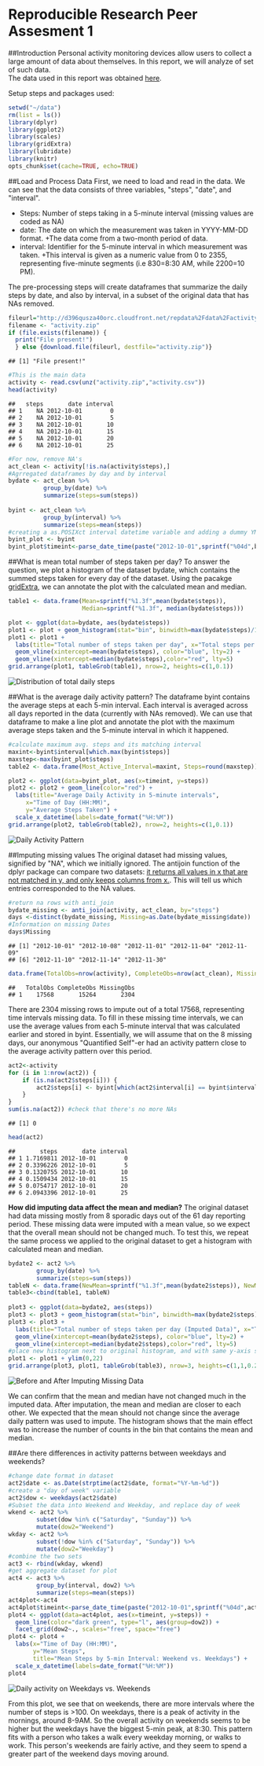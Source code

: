 # Reproducible Research Peer Assesment 1

##Introduction
Personal activity monitoring devices allow users to collect a large amount of data about themselves. In this report, we will analyze of set of such data.  
The data used in this report was obtained [here](https://d396qusza40orc.cloudfront.net/repdata%2Fdata%2Factivity.zip).

Setup steps and packages used:

```r
setwd("~/data")
rm(list = ls())
library(dplyr)
library(ggplot2)
library(scales)
library(gridExtra)
library(lubridate)
library(knitr)
opts_chunk$set(cache=TRUE, echo=TRUE)
```


##Load and Process Data 
First, we need to load and read in the data. We can see that the data consists of three variables, "steps", "date", and "interval".  

* Steps: Number of steps taking in a 5-minute interval (missing values are coded as NA)  
* date: The date on which the measurement was taken in YYYY-MM-DD format.
+The data come from a two-month period of data.    
* interval: Identifier for the 5-minute interval in which measurement was taken.
+This interval is given as a numeric value from 0 to 2355, representing five-minute segments (i.e 830=8:30 AM, while 2200=10 PM).  

The pre-processing steps will create dataframes that summarize the daily steps by date, and also by interval, in a subset of the original data that has NAs removed. 


```r
fileurl="http://d396qusza40orc.cloudfront.net/repdata%2Fdata%2Factivity.zip"
filename <- "activity.zip"
if (file.exists(filename)) {
  print("File present!")
  } else {download.file(fileurl, destfile="activity.zip")}
```

```
## [1] "File present!"
```

```r
#This is the main data
activity <- read.csv(unz("activity.zip","activity.csv"))
head(activity) 
```

```
##   steps       date interval
## 1    NA 2012-10-01        0
## 2    NA 2012-10-01        5
## 3    NA 2012-10-01       10
## 4    NA 2012-10-01       15
## 5    NA 2012-10-01       20
## 6    NA 2012-10-01       25
```

```r
#For now, remove NA's
act_clean <- activity[!is.na(activity$steps),]
#Agrregated dataframes by day and by interval
bydate <- act_clean %>%
          group_by(date) %>%
          summarize(steps=sum(steps)) 
      
byint <- act_clean %>%
          group_by(interval) %>%
          summarize(steps=mean(steps))
#creating a as.POSIXct interval datetime variable and adding a dummy YMD to the intervals
byint_plot <- byint 
byint_plot$timeint<-parse_date_time(paste("2012-10-01",sprintf("%04d",byint_plot$interval)), "Y!m*!d!H!M!")
```

##What is mean total number of steps taken per day?
To answer the question, we plot a histogram of the dataset bydate, which contains the summed steps taken for every day of the dataset. Using the  pacakge [gridExtra](http://cran.r-project.org/web/packages/gridExtra/gridExtra.pdf), we can annotate the plot with the calculated mean and median. 


```r
table1 <- data.frame(Mean=sprintf("%1.3f",mean(bydate$steps)), 
                     Median=sprintf("%1.3f", median(bydate$steps)))

plot <- ggplot(data=bydate, aes(bydate$steps))
plot1 <- plot + geom_histogram(stat="bin", binwidth=max(bydate$steps)/15,color="dark green", fill="white")
plot1 <- plot1 + 
  labs(title="Total number of steps taken per day", x="Total steps per day", y="Frequency") + 
  geom_vline(xintercept=mean(bydate$steps), color="blue", lty=2) + 
  geom_vline(xintercept=median(bydate$steps),color="red", lty=5) 
grid.arrange(plot1, tableGrob(table1), nrow=2, heights=c(1,0.1))
```

![Distribution of total daily steps](PA1_template_files/figure-html/plot1-1.png) 

##What is the average daily activity pattern?
The dataframe byint contains the average steps at each 5-min interval. Each interval is averaged across all days reported in the data (currently with NAs removed). We can use that dataframe to make a line plot and annotate the plot with the maximum average steps taken and the 5-minute interval in which it happened. 



```r
#calculate maximum avg. steps and its matching interval
maxint<-byint$interval[which.max(byint$steps)]
maxstep<-max(byint_plot$steps)
table2 <- data.frame(Most_Active_Interval=maxint, Steps=round(maxstep))

plot2 <- ggplot(data=byint_plot, aes(x=timeint, y=steps))
plot2 <- plot2 + geom_line(color="red") +
  labs(title="Average Daily Activity in 5-minute intervals",
     x="Time of Day (HH:MM)",
     y="Average Steps Taken") + 
  scale_x_datetime(labels=date_format("%H:%M"))
grid.arrange(plot2, tableGrob(table2), nrow=2, heights=c(1,0.1))
```

![Daily Activity Pattern](PA1_template_files/figure-html/plot2-1.png) 


##Imputing missing values
The original dataset had missing values, signified by "NA", which we initially ignored. 
The antijoin function of the dplyr package can compare two datasets: [it returns all values in x that are not matched in y, and only keeps columns from x.](https://stat545-ubc.github.io/bit001_dplyr-cheatsheet.html). This will tell us which entries corresponded to the NA values. 


```r
#return na rows with anti_join
bydate_missing <- anti_join(activity, act_clean, by="steps")
days <-distinct(bydate_missing, Missing=as.Date(bydate_missing$date))
#Information on missing Dates
days$Missing
```

```
## [1] "2012-10-01" "2012-10-08" "2012-11-01" "2012-11-04" "2012-11-09"
## [6] "2012-11-10" "2012-11-14" "2012-11-30"
```

```r
data.frame(TotalObs=nrow(activity), CompleteObs=nrow(act_clean), MissingObs=nrow(bydate_missing))
```

```
##   TotalObs CompleteObs MissingObs
## 1    17568       15264       2304
```

There are 2304 missing rows to impute out of a total 17568, representing time intervals missing data. 
To fill in these missing time intervals, we can use the average values from each 5-minute interval that was calculated earlier and stored in byint. Essentially, we will assume that on the 8 missing days, our anonymous "Quantified Self"-er had an activity pattern close to the average activity pattern over this period. 


```r
act2<-activity
for (i in 1:nrow(act2)) {
    if (is.na(act2$steps[i])) {
        act2$steps[i] <- byint[which(act2$interval[i] == byint$interval), ]$steps
    }
}
sum(is.na(act2)) #check that there's no more NAs
```

```
## [1] 0
```

```r
head(act2) 
```

```
##       steps       date interval
## 1 1.7169811 2012-10-01        0
## 2 0.3396226 2012-10-01        5
## 3 0.1320755 2012-10-01       10
## 4 0.1509434 2012-10-01       15
## 5 0.0754717 2012-10-01       20
## 6 2.0943396 2012-10-01       25
```

**How did imputing data affect the mean and median?**
The original dataset had data missing mostly from 8 sporadic days out of the 61 day reporting period. These missing data were imputed with a mean value, so we expect that the overall mean should not be changed much. To test this, we repeat the same process we applied to the original dataset to get a histogram with calculated mean and median. 


```r
bydate2 <- act2 %>% 
        group_by(date) %>%
        summarize(steps=sum(steps)) 
tableN <- data.frame(NewMean=sprintf("%1.3f",mean(bydate2$steps)), NewMedian=sprintf("%1.3f",median(bydate2$steps)))
table3<-cbind(table1, tableN)
                    
plot3 <- ggplot(data=bydate2, aes(steps))
plot3 <- plot3 + geom_histogram(stat="bin", binwidth=max(bydate2$steps)/15,color="dark green", fill="white") + ylim(0,22)
plot3 <- plot3 + 
  labs(title="Total number of steps taken per day (Imputed Data)", x="Total steps per day", y="Frequency") + 
  geom_vline(xintercept=mean(bydate2$steps), color="blue", lty=2) + 
  geom_vline(xintercept=median(bydate2$steps),color="red", lty=5) 
#place new histogram next to original histogram, and with same y-axis scale
plot1 <- plot1 + ylim(0,22)
grid.arrange(plot3, plot1, tableGrob(table3), nrow=3, heights=c(1,1,0.25))
```

![Before and After Imputing Missing Data](PA1_template_files/figure-html/plot3-1.png) 

We can confirm that the mean and median have not changed much in the imputed data. After imputation, the mean and median are closer to each other. We expected that the mean should not change since the average daily pattern was used to impute. The histogram shows that the main effect was to increase the number of counts in the bin that contains the mean and median. 

##Are there differences in activity patterns between weekdays and weekends?


```r
#change date format in dataset
act2$date <- as.Date(strptime(act2$date, format="%Y-%m-%d"))
#create a "day of week" variable
act2$dow <- weekdays(act2$date)
#Subset the data into Weekend and Weekday, and replace day of week 
wkend <- act2 %>%
        subset(dow %in% c("Saturday", "Sunday")) %>%
        mutate(dow2="Weekend")
wkday <- act2 %>% 
        subset(!dow %in% c("Saturday", "Sunday")) %>%
        mutate(dow2="Weekday")
#combine the two sets
act3 <- rbind(wkday, wkend)    
#get aggregate dataset for plot
act4 <- act3 %>%
        group_by(interval, dow2) %>%
        summarize(steps=mean(steps))
act4plot<-act4
act4plot$timeint<-parse_date_time(paste("2012-10-01",sprintf("%04d",act4$interval)), "Y!m*!d!H!M!")
plot4 <- ggplot(data=act4plot, aes(x=timeint, y=steps)) + 
  geom_line(color="dark green", type="l", aes(group=dow2)) + 
  facet_grid(dow2~., scales="free", space="free")
plot4 <- plot4 + 
  labs(x="Time of Day (HH:MM)", 
       y="Mean Steps", 
       title="Mean Steps by 5-min Interval: Weekend vs. Weekdays") +
  scale_x_datetime(labels=date_format("%H:%M"))
plot4
```

![Daily activity on Weekdays vs. Weekends](PA1_template_files/figure-html/plot4-1.png) 

From this plot, we see that on weekends, there are more intervals where the number of steps is >100. On weekdays, there is a peak of activity in the mornings, around 8-9AM. So the overall activity on weekends seems to be higher but the weekdays have the biggest 5-min peak, at 8:30. This pattern fits with a person who takes a walk every weekday morning, or walks to work. This person's weekends are fairly active, and they seem to spend a greater part of the weekend days moving around. 

